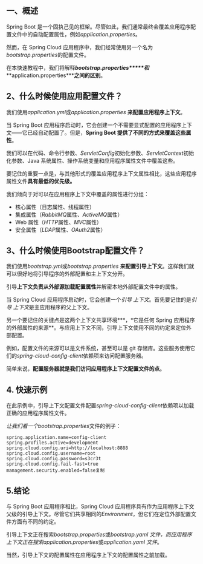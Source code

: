 ## 一、概述

Spring Boot 是一个固执己见的框架。尽管如此，我们通常最终会覆盖应用程序配置文件中的自动配置属性，例如*application.properties*。

然而，在 Spring Cloud 应用程序中，我们经常使用另一个名为*bootstrap.properties*的配置文件。

在本快速教程中，我们将解释***bootstrap.properties\*****和*****application.properties\*****之间的区别**。

## 2、什么时候使用应用配置文件？

我们使用*application.yml*或*application.properties* **来配置应用程序上下文**。

当 Spring Boot 应用程序启动时，它会创建一个不需要显式配置的应用程序上下文——它已经自动配置了。但是，**Spring Boot 提供了不同的方式来覆盖这些属性**。

我们可以在代码、命令行参数、*ServletConfig*初始化参数、*ServletContext*初始化参数、Java 系统属性、操作系统变量和应用程序属性文件中覆盖这些。

要记住的重要一点是，与其他形式的覆盖应用程序上下文属性相比，这些应用程序属性文件**具有最低的优先级。**

我们倾向于对可以在应用程序上下文中覆盖的属性进行分组：

-   核心属性（日志属性、线程属性）
-   集成属性（*RabbitMQ*属性、*ActiveMQ*属性）
-   Web 属性（*HTTP*属性、*MVC*属性）
-   安全属性（*LDAP*属性、*OAuth2*属性）

## 3、什么时候使用Bootstrap配置文件？

我们使用*bootstrap.yml*或*bootstrap.properties* **来配置引导上下文**。这样我们就可以很好地将引导程序的外部配置和主上下文分开。

引导**上下文负责从外部源加载配置属性**并解密本地外部配置文件中的属性。

当 Spring Cloud 应用程序启动时，它会创建一个*引导 上下文*。首先要记住的是*引导 上下文*是主应用程序的父上下文。

另一个要记住的关键点是这两个上下文共享环境***，\*它是任何 Spring 应用程序的外部属性的来源**。与应用上下文不同，引导上下文使用不同的约定来定位外部配置。

例如，配置文件的来源可以是文件系统，甚至可以是 git 存储库。这些服务使用它们的*spring-cloud-config-client*依赖项来访问配置服务器。

简单来说，**配置服务器就是我们访问应用程序上下文配置文件的点**。

## 4. 快速示例

在此示例中，引导上下文配置文件配置*spring-cloud-config-client*依赖项以加载正确的应用程序属性文件。

*让我们看一个bootstrap.properties*文件的例子：

```plaintext
spring.application.name=config-client
spring.profiles.active=development
spring.cloud.config.uri=http://localhost:8888
spring.cloud.config.username=root
spring.cloud.config.password=s3cr3t
spring.cloud.config.fail-fast=true
management.security.enabled=false复制
```

## 5.结论

与 Spring Boot 应用程序相比，Spring Cloud 应用程序具有作为应用程序上下文父级的引导上下文。尽管它们共享相同的*Environment*，但它们在定位外部配置文件方面有不同的约定。

引导上下文正在搜索*bootstrap.properties*或*bootstrap.yaml 文件，*而应用程序上下文正在搜索*application.properties*或*application.yaml 文件*。

当然，引导上下文的配置属性在应用程序上下文的配置属性之前加载。